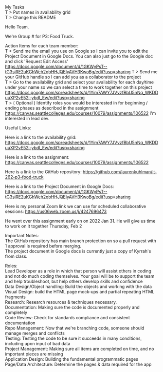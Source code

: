 My Tasks  
 T > Put names in availability grid  
 T > Change this README  

Hello Team.  
  
We're Group # for P3: Food Truck.  
  
Action Items for each team member:  
 T > Send me the email you use on Google so I can invite you to edit the Project Document in Google Docs. You can also just go to the Google doc and click 'Request Edit Access'  https://docs.google.com/document/d/1GKWyPsT--tG3siRE2uKGhWeh2qbHHJQEIyAVH3KwoBg/edit?usp=sharing 
 T > Send me your GitHub handle so I can add you as a collaborator to the project  
 T > Go to the availability grid and select your availability for each day/time under your name so we can select a time to work together on this project https://docs.google.com/spreadsheets/d/1Yim7AWY7JVvzfBbU5nNq_WKDDuuXP2vE52l-ybdl_Ew/edit?usp=sharing  
 T > ( Optional ) Identify roles you would be interested in for beginning / ending phases as described in the assignment https://canvas.seattlecolleges.edu/courses/10079/assignments/106522 I'm interested in lead dev.
  
Useful Links:    
  
Here is a link to the availability grid:   https://docs.google.com/spreadsheets/d/1Yim7AWY7JVvzfBbU5nNq_WKDDuuXP2vE52l-ybdl_Ew/edit?usp=sharing  
  
Here is a link to the assignment: https://canvas.seattlecolleges.edu/courses/10079/assignments/106522  
  
Here is a link to the GitHub repository: https://github.com/laurenkuhlman/it-262-p3-food-truck  
  
Here is a link to the Project Document in Google Docs: https://docs.google.com/document/d/1GKWyPsT--tG3siRE2uKGhWeh2qbHHJQEIyAVH3KwoBg/edit?usp=sharing  
  
Here is my personal Zoom link we can use for scheduled collaborative sessions:   https://us06web.zoom.us/j/4247696473   

He went over this assignment early on on 2022 Jan 31. He will give us time to work on it together Thursday, Feb 2  

Important Notes:  
The GitHub repository has main branch protection on so a pull request with 1 approval is required before merging.    
The project document in Google docs is currently just a copy of Kyrrah's from class.  

Roles:  
Lead Developer as a role in which that person will assist others in coding and not do much coding themselves.   Your goal will be to support the team and help troubleshoot, but help others develop skills and confidence  
Data Design/Object handling: Build the objects and working with the data   
Visual Design: build the HTML page mock-ups and partial repeating HTML fragments  
Research: Research resources & techniques necessary.    
Documentation: Making sure the code is documented properly and completely  
Code Review: Check for standards compliance and consistent documentation  
Repo Management: Now that we're branching code, someone should manage merges and conflicts  
Testing: Testing the code to be sure it succeeds in many conditions, including upon input of bad data  
Project Management: Making sure all items are completed on time, and no important pieces are missing  
Application Design: Building the fundamental programmatic pages  
Page/Data Architecture: Determine the  pages & data required for the app   
